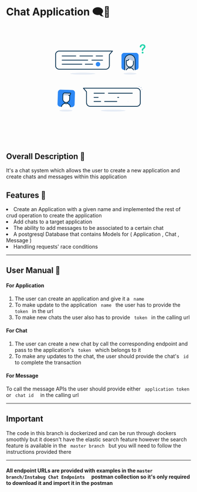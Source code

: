 <h1> Chat Application 🗨📱 </h1>
<p align ="center"><img width="80%" height="20%" alt="Coding"  src="https://github.com/HosamOuda/Chat-System/blob/Instabug_chat_task/e31b752875679b64fce009922f9f0dda.gif"></p>

<h2> Overall Description 💬 </h3>
<p> It's a chat system which allows the user to create a new application and create chats and messages within this application </p>

<h2> Features 🧾 </h2>
<li> Create an Application with a given name and implemented the rest of crud operation to create the application </li>
<li> Add chats to a target application </li>
<li> The ability to add messages to be associated to a certain chat </li>
<li> A postgresql Database that contains Models for ( Application , Chat , Message ) </li>
<li> Handling requests' race conditions </li>
 <hr>
<h2>User Manual 📓 </h2>

<h4> For Application </h4>
<ol>
  <li> The user can create an application and give it a <code> name </code>  </li>
  <li> To make update to the application <code> name </code> the user has to provide the <code> token </code> in the url   </li>
  <li> To make new chats the user also has to provide <code> token </code> in the calling url </li> 
</ol> 

<h4> For Chat </h4>
<ol>
  <li> The user can create a new chat by call the corresponding endpoint and pass to the application's <code> token </code> which belongs to it  </li>
  <li> To make any updates to the chat, the user should provide the chat's <code> id </code> to complete the transaction </li>
</ol> 

<h4> For Message </h4>
<p> To call the message APIs the user should provide either <code> application token </code> or <code> chat id  </code> in the calling url </p>
 
<hr>
<h2> Important </h4>
<p> The code in this branch is dockerized and can be run through dockers smoothly but it doesn't have the elastic search feature however the search feature is available in the <code> master branch </code> but you will need to follow the instructions provided there </code>
<hr>
<h4> All endpoint URLs are provided with examples in the <code>master branch/Instabug Chat Endpoints  </code>  postman collection so it's only required to download it and import it in the postman </h4>
